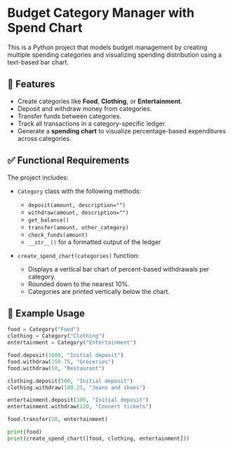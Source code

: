 # Budget Category Manager with Spend Chart

This is a Python project that models budget management by creating multiple spending categories and visualizing spending distribution using a text-based bar chart.

## 📌 Features

- Create categories like **Food**, **Clothing**, or **Entertainment**.
- Deposit and withdraw money from categories.
- Transfer funds between categories.
- Track all transactions in a category-specific ledger.
- Generate a **spending chart** to visualize percentage-based expenditures across categories.

## ✅ Functional Requirements

The project includes:

- `Category` class with the following methods:
  - `deposit(amount, description="")`
  - `withdraw(amount, description="")`
  - `get_balance()`
  - `transfer(amount, other_category)`
  - `check_funds(amount)`
  - `__str__()` for a formatted output of the ledger

- `create_spend_chart(categories)` function:
  - Displays a vertical bar chart of percent-based withdrawals per category.
  - Rounded down to the nearest 10%.
  - Categories are printed vertically below the chart.

## 📄 Example Usage

```python
food = Category("Food")
clothing = Category("Clothing")
entertainment = Category("Entertainment")

food.deposit(1000, "Initial deposit")
food.withdraw(150.75, "Groceries")
food.withdraw(50, "Restaurant")

clothing.deposit(500, "Initial deposit")
clothing.withdraw(100.25, "Jeans and shoes")

entertainment.deposit(300, "Initial deposit")
entertainment.withdraw(120, "Concert tickets")

food.transfer(50, entertainment)

print(food)
print(create_spend_chart([food, clothing, entertainment]))
